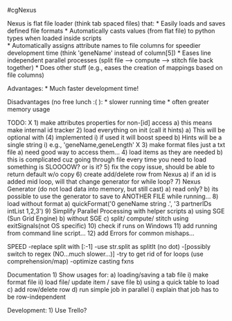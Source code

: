 
#cgNexus

Nexus is flat file loader (think tab spaced files) that:
	* Easily loads and saves defined file formats
	* Automatically casts values (from flat file) to python types when loaded inside scripts  
	* Automatically assigns attribute names to file columns for speedier development time (think 'geneName' instead of column[5])
	* Eases line independent parallel processes (split file --> compute --> stitch file back together)
	* Does other stuff (e.g., eases the creation of mappings based on file columns)

Advantages:
	* Much faster development time!

Disadvantages (no free lunch :( ):
	* slower running time
	* often greater memory usage
		

TODO:
  X 1) make attributes properties for non-[id] access
        a) this means make internal id tracker
    2) load everything on init (call it hints)
		a) This will be optional with (4) implemented
			i) if used it will boost speed
		b) Hints will be a single string
			i) e.g., 'geneName,geneLength'
  X 3) make format files just a txt file 
        a) need good way to access them...
    4) load items as they are needed
        b) this is complicated cuz going through file every time
        you need to load something is SLOOOOW? or is it?
    5) fix the copy issue, should be able to return default w/o copy
    6) create add/delete row from Nexus
		a) if an id is added mid loop, will that change generator for while loop?
    7) Nexus Generator (do not load data into memory, but still cast)
		a) read only?
		b) its possible to use the generator to save to ANOTHER FILE while running...
	8) load without format
		a) quickFormat('0 geneName string .', '3 partnerIDs intList 1,2,3')
	9) Simplify Parallel Processing with helper scripts
		a) using SGE (Sun Grid Engine)
		b) without SGE
		c) split/ compute/ stitch using exitSignals(not OS specific)
	10) check if runs on Windows
	11) add running from command line script...
	12) add Errors for common mishaps...

SPEED
	-replace split with [:-1]
	-use str.split as splitIt (no dot)
    -[possibly switch to regex (NO...much slower...)]
	-try to get rid of for loops (use comprehension/map)
	-optimize casting fxns

Documentation
	1) Show usages for:
		a) loading/saving a tab file 
			i) make format file
			ii) load file/ update item / save file
		b) using a quick table to load
		c) add row/delete row
		d) run simple job in parallel 
			i) explain that job has to be row-independent

Development:
	1) Use Trello?

